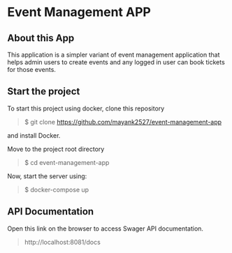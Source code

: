 # Event Management APP
## About this App  
This application is a simpler variant of event management application that helps admin users to create events and any logged in user can book tickets for those events.
## Start the project  
To start this project using docker, clone this repository  
> $ git clone https://github.com/mayank2527/event-management-app
 
and install Docker.

Move to the project root directory  
> $ cd event-management-app

Now, start the server using:  
> $ docker-compose up  
 
 
## API Documentation  
Open this link on the browser to access Swager API documentation.  
> http://localhost:8081/docs  
